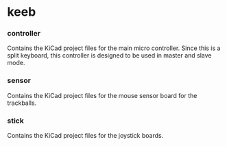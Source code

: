 # keeb

### controller
Contains the KiCad project files for the main micro controller.
Since this is a split keyboard, this controller is designed to be used in master and slave mode.

### sensor
Contains the KiCad project files for the mouse sensor board for the trackballs.

### stick
Contains the KiCad project files for the joystick boards.

